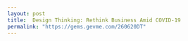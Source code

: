 ```yaml
---
layout: post
title:  Design Thinking: Rethink Business Amid COVID-19
permalink: "https://gems.gevme.com/260620DT"
---
```

